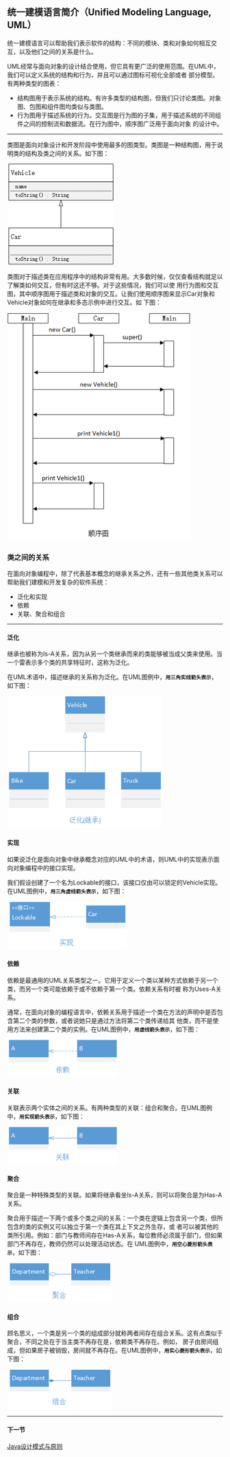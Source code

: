 ## 统一建模语言简介（Unified Modeling Language, UML）
统一建模语言可以帮助我们表示软件的结构：不同的模块、类和对象如何相互交互，以及他们之间的关系是什么。

UML经常与面向对象的设计结合使用，但它具有更广泛的使用范围。在UML中，我们可以定义系统的结构和行为，并且可以通过图标可视化全部或者
部分模型。有两种类型的图表：
- 结构图用于表示系统的结构。有许多类型的结构图，但我们只讨论类图。对象图、包图和组件图均类似与类图。
- 行为图用于描述系统的行为。交互图是行为图的子集，用于描述系统的不同组件之间的控制流和数据流。在行为图中，顺序图广泛用于面向对象
的设计中。

----
类图是面向对象设计和开发阶段中使用最多的图类型。类图是一种结构图，用于说明类的结构及类之间的关系。如下图：

![类图1-1](/src/main/resources/image/basics/knowledge/1-1.png)

类图对于描述类在应用程序中的结构非常有用。大多数时候，仅仅查看结构就足以了解类如何交互，但有时这还不够。对于这些情况，我们可以使
用行为图和交互图，其中顺序图用于描述类和对象的交互。让我们使用顺序图来显示Car对象和Vehicle对象如何在继承和多态示例中进行交互。如
下图：

![顺序图1-2](/src/main/resources/image/basics/knowledge/1-2.png)

### 类之间的关系
在面向对象编程中，除了代表基本概念的继承关系之外，还有一些其他类关系可以帮助我们建模和开发复杂的软件系统：
- 泛化和实现
- 依赖
- 关联、聚合和组合

---
#### 泛化
继承也被称为Is-A关系，因为从另一个类继承而来的类能够被当成父类来使用。当一个雷表示多个类的共享特征时，这称为泛化。

在UML术语中，描述继承的关系称为泛化。在UML图例中，**`用三角实线箭头表示`**，如下图：

![泛化](/src/main/resources/image/basics/knowledge/1-3.png)

#### 实现
如果说泛化是面向对象中继承概念对应的UML中的术语，则UML中的实现表示面向对象编程中的接口实现。

我们假设创建了一个名为Lockable的接口，该接口仅由可以锁定的Vehicle实现。在UML图例中，**`用三角虚线箭头表示`**，如下图：

![实现](/src/main/resources/image/basics/knowledge/1-4.png)

#### 依赖
依赖是最通用的UML关系类型之一。它用于定义一个类以某种方式依赖于另一个类，而另一个类可能依赖于或不依赖于第一个类。依赖关系有时被
称为Uses-A关系。

通常，在面向对象的编程语言中，依赖关系用于描述一个类在方法的声明中是否包含第二个类的参数，或者说她只是通过方法将第二个类传递给其
他类，而不是使用方法来创建第二个类的实例。在UML图例中，**`用虚线箭头表示`**，如下图：

![依赖](/src/main/resources/image/basics/knowledge/1-5.png)

#### 关联
关联表示两个实体之间的关系。有两种类型的关联：组合和聚合。在UML图例中，**`用实现箭头表示`**，如下图：

![关联](/src/main/resources/image/basics/knowledge/1-6.png)

#### 聚合
聚合是一种特殊类型的关联。如果将继承看坐Is-A关系，则可以将聚合是为Has-A关系。

聚合用于描述一下两个或多个类之间的关系：一个类在逻辑上包含另一个类，但所包含的类的实例又可以独立于第一个类在其上下文之外生存，或
者可以被其他的类所引用。例如：部门与教师间存在Has-A关系，每位教师必须属于部门，但如果部门不再存在，教师仍然可以处理活动状态。在
UML图例中，**`用空心菱形箭头表示`**，如下图：

![关联](/src/main/resources/image/basics/knowledge/1-7.png)

#### 组合
顾名思义，一个类是另一个类的组成部分就称两者间存在组合关系。这有点类似于聚合，不同之处在于当主类不再存在是，依赖类不再存在。例如，
房子由房间组成，但如果房子被销毁，房间就不再存在。在UML图例中，**`用实心菱形箭头表示`**，如下图：

![关联](/src/main/resources/image/basics/knowledge/1-8.png)

----
#### 下一节
[Java设计模式与原则](/src/main/java/com/biwin/designpattern/4.Java%20Design%20Pattern&Principle.md)